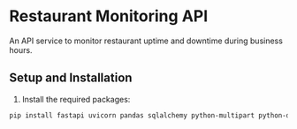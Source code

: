 # Restaurant Monitoring API

An API service to monitor restaurant uptime and downtime during business hours.

## Setup and Installation

1. Install the required packages:

```bash
pip install fastapi uvicorn pandas sqlalchemy python-multipart python-dotenv pytz aiofiles
